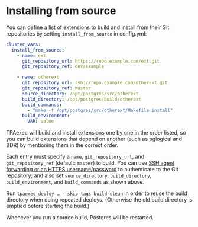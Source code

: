 # Installing from source

You can define a list of extensions to build and install from their Git
repositories by setting ``install_from_source`` in config.yml:

```yaml
cluster_vars:
  install_from_source:
    - name: ext
      git_repository_url: https://repo.example.com/ext.git
      git_repository_ref: dev/example

    - name: otherext
      git_repository_url: ssh://repo.example.com/otherext.git
      git_repository_ref: master
      source_directory: /opt/postgres/src/otherext
      build_directory: /opt/postgres/build/otherext
      build_commands:
        - "make -f /opt/postgres/src/otherext/Makefile install"
      build_environment:
        VAR: value
```

TPAexec will build and install extensions one by one in the order
listed, so you can build extensions that depend on another (such as
pglogical and BDR) by mentioning them in the correct order.

Each entry must specify a ``name``, ``git_repository_url``, and
``git_repository_ref`` (default: ``master``) to build. You can use
[SSH agent forwarding or an HTTPS username/password](git-credentials.md)
to authenticate to the Git repository; and also set
``source_directory``, ``build_directory``, ``build_environment``, and
``build_commands`` as shown above.

Run ``tpaexec deploy … --skip-tags build-clean`` in order to reuse the
build directory when doing repeated deploys. (Otherwise the old build
directory is emptied before starting the build.)

Whenever you run a source build, Postgres will be restarted.
